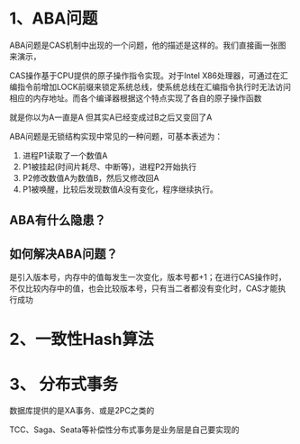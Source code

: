 # 1、ABA问题

ABA问题是CAS机制中出现的一个问题，他的描述是这样的。我们直接画一张图来演示，

CAS操作基于CPU提供的原子操作指令实现。对于Intel X86处理器，可通过在汇编指令前增加LOCK前缀来锁定系统总线，使系统总线在汇编指令执行时无法访问相应的内存地址。而各个编译器根据这个特点实现了各自的原子操作函数

就是你以为A一直是A 但其实A已经变成过B之后又变回了A

ABA问题是无锁结构实现中常见的一种问题，可基本表述为：

1. 进程P1读取了一个数值A
2. P1被挂起(时间片耗尽、中断等)，进程P2开始执行
3. P2修改数值A为数值B，然后又修改回A
4. P1被唤醒，比较后发现数值A没有变化，程序继续执行。

## ABA有什么隐患？



## 如何解决ABA问题？

是引入版本号，内存中的值每发生一次变化，版本号都+1；在进行CAS操作时，不仅比较内存中的值，也会比较版本号，只有当二者都没有变化时，CAS才能执行成功



# 2、一致性Hash算法



# 3、 分布式事务

数据库提供的是XA事务、或是2PC之类的

TCC、Saga、Seata等补偿性分布式事务是业务层是自己要实现的

